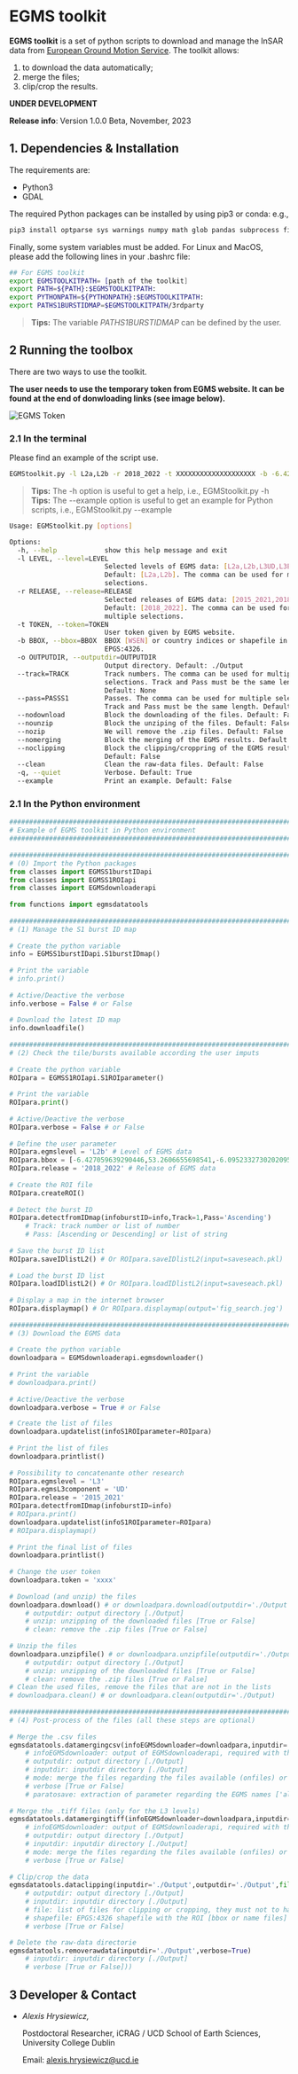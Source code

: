 # EGMS toolkit

**EGMS toolkit** is a set of python scripts to download and manage the InSAR data from [European Ground Motion Service](https://egms.land.copernicus.eu). The toolkit allows:
1. to download the data automatically; 
2. merge the files; 
3. clip/crop the results. 

**UNDER DEVELOPMENT**

**Release info**: Version 1.0.0 Beta, November, 2023

## 1. Dependencies & Installation 

The requirements are:
- Python3
- GDAL

The required Python packages can be installed by using pip3 or conda: e.g.,

````bash
pip3 install optparse sys warnings numpy math glob pandas subprocess fiona shapely pyproj shutil datetime  wget zipfile urllib3 os osgeo osgeo alive_progress pickle plotly
````

Finally, some system variables must be added. For Linux and MacOS, please add the following lines in your .bashrc file:  

````bash
## For EGMS toolkit
export EGMSTOOLKITPATH= [path of the toolkit]
export PATH=${PATH}:$EGMSTOOLKITPATH:
export PYTHONPATH=${PYTHONPATH}:$EGMSTOOLKITPATH:
export PATHS1BURSTIDMAP=$EGMSTOOLKITPATH/3rdparty
````

> **Tips:** The variable *PATHS1BURSTIDMAP* can be defined by the user. 

## 2 Running the toolbox 

There are two ways to use the toolkit. 

**The user needs to use the temporary token from EGMS website. It can be found at the end of donwloading links (see image below).**

![EGMS Token](images/example_token.png)


### 2.1 In the terminal 

Please find an example of the script use.

````bash
EGMStoolkit.py -l L2a,L2b -r 2018_2022 -t XXXXXXXXXXXXXXXXXXXX -b -6.427059639290446,53.2606655698541,-6.0952332730202095,53.41811986118854 -o ./Output_directory --track 1 --pass Ascending --nomerging -noclipping --quiet --clean
````

> **Tips:** The -h option is useful to get a help, i.e., EGMStoolkit.py -h 
> **Tips:** The --example option is useful to get an example for Python scripts, i.e., EGMStoolkit.py --example 

````bash
Usage: EGMStoolkit.py [options]

Options:
  -h, --help            show this help message and exit
  -l LEVEL, --level=LEVEL
                        Selected levels of EGMS data: [L2a,L2b,L3UD,L3EW].
                        Default: [L2a,L2b]. The comma can be used for multiple
                        selections.
  -r RELEASE, --release=RELEASE
                        Selected releases of EGMS data: [2015_2021,2018_2022].
                        Default: [2018_2022]. The comma can be used for
                        multiple selections.
  -t TOKEN, --token=TOKEN
                        User token given by EGMS website.
  -b BBOX, --bbox=BBOX  BBOX [WSEN] or country indices or shapefile in
                        EPGS:4326.
  -o OUTPUTDIR, --outputdir=OUTPUTDIR
                        Output directory. Default: ./Output
  --track=TRACK         Track numbers. The comma can be used for multiple
                        selections. Track and Pass must be the same length.
                        Default: None
  --pass=PASSS1         Passes. The comma can be used for multiple selections.
                        Track and Pass must be the same length. Default: None
  --nodownload          Block the downloading of the files. Default: False
  --nounzip             Block the unziping of the files. Default: False
  --nozip               We will remove the .zip files. Default: False
  --nomerging           Block the merging of the EGMS results. Default: False
  --noclipping          Block the clipping/croppring of the EGMS results.
                        Default: False
  --clean               Clean the raw-data files. Default: False
  -q, --quiet           Verbose. Default: True
  --example             Print an example. Default: False
````

### 2.1 In the Python environment  

````python
###########################################################################
# Example of EGMS toolkit in Python environment
###########################################################################
 
###########################################################################
# (0) Import the Python packages
from classes import EGMSS1burstIDapi
from classes import EGMSS1ROIapi 
from classes import EGMSdownloaderapi
 
from functions import egmsdatatools
 
###########################################################################
# (1) Manage the S1 burst ID map 
 
# Create the python variable 
info = EGMSS1burstIDapi.S1burstIDmap()
 
# Print the variable
# info.print()
 
# Active/Deactive the verbose
info.verbose = False # or False
 
# Download the latest ID map
info.downloadfile()
 
###########################################################################
# (2) Check the tile/bursts available according the user imputs
 
# Create the python variable 
ROIpara = EGMSS1ROIapi.S1ROIparameter()
 
# Print the variable
ROIpara.print()
 
# Active/Deactive the verbose
ROIpara.verbose = False # or False
 
# Define the user parameter
ROIpara.egmslevel = 'L2b' # Level of EGMS data
ROIpara.bbox = [-6.427059639290446,53.2606655698541,-6.0952332730202095,53.41811986118854] # Bbox for searching. The European country names can be used (i.e., IE, FR) or a shapefile in EPSG:4326.
ROIpara.release = '2018_2022' # Release of EGMS data
 
# Create the ROI file
ROIpara.createROI()
 
# Detect the burst ID
ROIpara.detectfromIDmap(infoburstID=info,Track=1,Pass='Ascending')
    # Track: track number or list of number
    # Pass: [Ascending or Descending] or list of string
 
# Save the burst ID list
ROIpara.saveIDlistL2() # Or ROIpara.saveIDlistL2(input=saveseach.pkl)
 
# Load the burst ID list
ROIpara.loadIDlistL2() # Or ROIpara.loadIDlistL2(input=saveseach.pkl)
 
# Display a map in the internet browser
ROIpara.displaymap() # Or ROIpara.displaymap(output='fig_search.jog')
 
###########################################################################
# (3) Download the EGMS data
 
# Create the python variable 
downloadpara = EGMSdownloaderapi.egmsdownloader()
 
# Print the variable
# downloadpara.print()
 
# Active/Deactive the verbose
downloadpara.verbose = True # or False

# Create the list of files
downloadpara.updatelist(infoS1ROIparameter=ROIpara)
 
# Print the list of files
downloadpara.printlist()
 
# Possibility to concatenante other research
ROIpara.egmslevel = 'L3'
ROIpara.egmsL3component = 'UD'
ROIpara.release = '2015_2021'
ROIpara.detectfromIDmap(infoburstID=info)
# ROIpara.print()
downloadpara.updatelist(infoS1ROIparameter=ROIpara)
# ROIpara.displaymap()
 
# Print the final list of files
downloadpara.printlist()
 
# Change the user token 
downloadpara.token = 'xxxx'
 
# Download (and unzip) the files
downloadpara.download() # or downloadpara.download(outputdir='./Output',unzip=True,clean=True) 
    # outputdir: output directory [./Output]
    # unzip: unzipping of the downloaded files [True or False]
    # clean: remove the .zip files [True or False]
 
# Unzip the files
downloadpara.unzipfile() # or downloadpara.unzipfile(outputdir='./Output',unzip=True,clean=True) 
    # outputdir: output directory [./Output]
    # unzip: unzipping of the downloaded files [True or False]
    # clean: remove the .zip files [True or False]
# Clean the used files, remove the files that are not in the lists
# downloadpara.clean() # or downloadpara.clean(outputdir='./Output) 
 
###########################################################################
# (4) Post-process of the files (all these steps are optional)
 
# Merge the .csv files 
egmsdatatools.datamergingcsv(infoEGMSdownloader=downloadpara,inputdir='./Output',outputdir='./Output',mode='onlist',verbose=True,paratosave='all') # or egmsdatatools.datamergingcsv()
    # infoEGMSdownloader: output of EGMSdownloaderapi, required with the 'onlist' mode
    # outputdir: output directory [./Output]
    # inputdir: inputdir directory [./Output]
    # mode: merge the files regarding the files available (onfiles) or on the list [onlist or onfiles]
    # verbose [True or False]
    # paratosave: extraction of parameter regarding the EGMS names ['all' or string value]. ['latitude', 'longitude', 'easting', 'northing', 'height', 'height_wgs84'] will always be saved.
 
# Merge the .tiff files (only for the L3 levels)
egmsdatatools.datamergingtiff(infoEGMSdownloader=downloadpara,inputdir='./Output',outputdir='./Output',mode='onlist',verbose=True) # or egmsdatatools.datamergingtiff()
    # infoEGMSdownloader: output of EGMSdownloaderapi, required with the 'onlist' mode
    # outputdir: output directory [./Output]
    # inputdir: inputdir directory [./Output]
    # mode: merge the files regarding the files available (onfiles) or on the list [onlist or onfiles]
    # verbose [True or False]
 
# Clip/crop the data
egmsdatatools.dataclipping(inputdir='./Output',outputdir='./Output',file='all',shapefile='bbox.shp',verbose=True)
    # outputdir: output directory [./Output]
    # inputdir: inputdir directory [./Output]
    # file: list of files for clipping or cropping, they must not to have the '_cropped' or '_clipped' in their names, not in the paths [all] 
    # shapefile: EPGS:4326 shapefile with the ROI [bbox or name files]
    # verbose [True or False] 

# Delete the raw-data directorie
egmsdatatools.removerawdata(inputdir='./Output',verbose=True)
    # inputdir: inputdir directory [./Output]
    # verbose [True or False]))
````

## 3 Developer & Contact

- *Alexis Hrysiewicz,* 
  
  Postdoctoral Researcher, iCRAG / UCD School of Earth Sciences, University College Dublin
  
  Email: alexis.hrysiewicz@ucd.ie 
